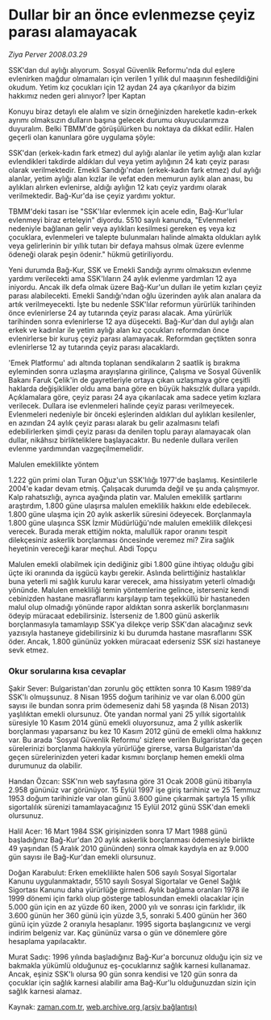 # Dullar bir an önce evlenmezse çeyiz parası alamayacak

*Ziya Perver 2008.03.29*

<tr><td class="metin" colspan="2" style="padding-top: 20px; padding-left: 5px; padding-right: 10px;">SSK'dan dul aylığı alıyorum. Sosyal Güvenlik Reformu'nda dul eşlere evlenirken mağdur olmamaları için verilen 1 yıllık dul maaşının feshedildiğini okudum. Yetim kız çocukları için 12 aydan 24 aya çıkarılıyor da bizim hakkımız neden geri alınıyor? İper Kaptan</td></tr><tr><td class="metin" colspan="2" style="padding-top: 20px; padding-left: 5px; padding-right: 10px;"><p>Konuyu biraz detaylı ele alalım ve sizin örneğinizden hareketle kadın-erkek ayrımı olmaksızın dulların başına gelecek durumu okuyucularımıza duyuralım. Belki TBMM'de görüşülürken bu noktaya da dikkat edilir. Halen geçerli olan kanunlara göre uygulama şöyle:
<p> SSK'dan (erkek-kadın fark etmez) dul aylığı alanlar ile yetim aylığı alan kızlar evlendikleri takdirde aldıkları dul veya yetim aylığının 24 katı çeyiz parası olarak verilmektedir. Emekli Sandığı'ndan (erkek-kadın fark etmez) dul aylığı alanlar, yetim aylığı alan kızlar ile vefat eden memurun aylık alan anası, bu aylıkları alırken evlenirse, aldığı aylığın 12 katı çeyiz yardımı olarak verilmektedir. Bağ-Kur'da ise çeyiz yardımı yoktur.
<p> TBMM'deki tasarı ise "SSK'lılar evlenmek için acele edin, Bağ-Kur'lular evlenmeyi biraz erteleyin" diyordu. 5510 sayılı kanunda, "Evlenmeleri nedeniyle bağlanan gelir veya aylıkları kesilmesi gereken eş veya kız çocuklara, evlenmeleri ve talepte bulunmaları halinde almakta oldukları aylık veya gelirlerinin bir yıllık tutarı bir defaya mahsus olmak üzere evlenme ödeneği olarak peşin ödenir." hükmü getiriliyordu. 
<p> Yeni durumda Bağ-Kur, SSK ve Emekli Sandığı ayrımı olmaksızın evlenme yardımı verilecekti ama SSK'lıların 24 aylık evlenme yardımları 12 aya iniyordu. Ancak ilk defa olmak üzere Bağ-Kur'un dulları ile yetim kızları çeyiz parası alabilecekti. Emekli Sandığı'ndan oğlu üzerinden aylık alan analara da artık verilmeyecekti. İşte bu nedenle SSK'lılar reformun yürürlük tarihinden önce evlenirlerse 24 ay tutarında çeyiz parası alacak. Ama yürürlük tarihinden sonra evlenirlerse 12 aya düşecekti. Bağ-Kur'dan dul aylığı alan erkek ve kadınlar ile yetim aylığı alan kız çocukları reformdan önce evlenirlerse bir kuruş çeyiz parası alamayacak. Reformdan geçtikten sonra evlenirlerse 12 ay tutarında çeyiz parası alacaklardı.
<p> 'Emek Platformu' adı altında toplanan sendikaların 2 saatlik iş bırakma eyleminden sonra uzlaşma arayışlarına girilince, Çalışma ve Sosyal Güvenlik Bakanı Faruk Çelik'in de gayretleriyle ortaya çıkan uzlaşmaya göre çeşitli haklarda değişiklikler oldu ama bana göre en büyük haksızlık dullara yapıldı. Açıklamalara göre, çeyiz parası 24 aya çıkarılacak ama sadece yetim kızlara verilecek. Dullara ise evlenmeleri halinde çeyiz parası verilmeyecek. Evlenmeleri nedeniyle bir önceki eşlerinden aldıkları dul aylıkları kesilenler, en azından 24 aylık çeyiz parası alarak bu gelir azalmasını telafi edebilirlerken şimdi çeyiz parası da denilen toplu parayı alamayacak olan dullar, nikâhsız birlikteliklere başlayacaktır. Bu nedenle dullara verilen evlenme yardımından vazgeçilmemelidir. 
<p>Malulen emeklilikte yöntem
<p>1.222 gün primi olan Turan Oğuz'un SSK'lılığı 1977'de başlamış. Kesintilerle 2004'e kadar devam etmiş. Çalışacak durumda değil ve şu anda çalışmıyor. Kalp rahatsızlığı, ayrıca ayağında platin var. Malulen emeklilik şartlarını araştırdım, 1.800 güne ulaşırsa malulen emeklilik hakkını elde edebilecek. 1.800 güne ulaşma için 20 aylık askerlik süresini ödeyecek. Borçlanmayla 1.800 güne ulaşınca SSK İzmir Müdürlüğü'nde malulen emeklilik dilekçesi verecek. Burada merak ettiğim nokta, malullük rapor oranını tespit dilekçesiniz askerlik borçlanması öncesinde veremez mi? Zira sağlık heyetinin vereceği karar meçhul. Abdi Topçu
<p> Malulen emekli olabilmek için dediğiniz gibi 1.800 güne ihtiyaç olduğu gibi üçte iki oranında da işgücü kaybı gerekir. Aslında belirttiğiniz hastalıklar buna yeterli mi sağlık kurulu karar verecek, ama hissiyatım yeterli olmadığı yönünde. Malulen emekliliği temin yöntemlerine gelince, isterseniz kendi cebinizden hastane masraflarını karşılayıp tam teşekküllü bir hastaneden malul olup olmadığı yönünde rapor aldıktan sonra askerlik borçlanmasını ödeyip müracaat edebilirsiniz. İsterseniz de 1.800 günü askerlik borçlanmasıyla tamamlayıp SSK'ya dilekçe verip SSK'dan alacağınız sevk yazısıyla hastaneye gidebilirsiniz ki bu durumda hastane masraflarını SSK öder. Ancak, 1.800 gününüz yokken müracaat ederseniz SSK sizi hastaneye sevk etmez.
<p><h3>Okur sorularına kısa cevaplar</h3>
<p>Şakir Sever: Bulgaristan'dan zorunlu göç ettikten sonra 10 Kasım 1989'da SSK'lı olmuşsunuz. 8 Nisan 1955 doğum tarihiniz ve var olan 6.000 gün sayısı ile bundan sonra prim ödemeseniz dahi 58 yaşında (8 Nisan 2013) yaşlılıktan emekli olursunuz. Öte yandan normal yani 25 yıllık sigortalılık süresiyle 10 Kasım 2014 günü emekli oluyorsunuz, ama 2 yıllık askerlik borçlanması yaparsanız bu kez 10 Kasım 2012 günü de emekli olma hakkınız var. Bu arada 'Sosyal Güvenlik Reformu' sizlere verilen Bulgaristan'da geçen sürelerinizi borçlanma hakkıyla yürürlüğe girerse, varsa Bulgaristan'da geçen sürelerinizden yeteri kadar kısmını borçlanıp hemen emekli olma durumunuz da olabilir.
<p>Handan Özcan: SSK'nın web sayfasına göre 31 Ocak 2008 günü itibarıyla 2.958 gününüz var görünüyor. 15 Eylül 1997 işe giriş tarihiniz ve 25 Temmuz 1953 doğum tarihinizle var olan günü 3.600 güne çıkarmak şartıyla 15 yıllık sigortalılık sürenizi tamamlayacağınız 15 Eylül 2012 günü SSK'dan emekli olursunuz.
<p>Halil Acer: 16 Mart 1984 SSK girişinizden sonra 17 Mart 1988 günü başladığınız Bağ-Kur'dan 20 aylık askerlik borçlanması ödemesiyle birlikte 49 yaşından (5 Aralık 2010 gününden) sonra olmak kaydıyla en az 9.000 gün sayısı ile Bağ-Kur'dan emekli olursunuz. 
<p>Doğan Karabulut: Erken emeklilikte halen 506 sayılı Sosyal Sigortalar Kanunu uygulanmaktadır, 5510 sayılı Sosyal Sigortalar ve Genel Sağlık Sigortası Kanunu daha yürürlüğe girmedi. Aylık bağlama oranları 1978 ile 1999 dönemi için farklı olup gösterge tablosundan emekli olacaklar için 5.000 gün için en az yüzde 60 iken, 2000 yılı ve sonrası için farklıdır, ilk 3.600 günün her 360 günü için yüzde 3,5, sonraki 5.400 günün her 360 günü için yüzde 2 oranıyla hesaplanır. 1995 sigorta başlangıcınız ve vergi indirim belgeniz var. Kaç gününüz varsa o gün ve dönemlere göre hesaplama yapılacaktır.
<p>Murat Sadıç: 1996 yılında başladığınız Bağ-Kur'a borcunuz olduğu için siz ve bakmakla yükümlü olduğunuz eş-çocuklarınız sağlık karnesi kullanamaz. Ancak, eşiniz SSK'lı olursa 90 gün sonra kendisi ve 120 gün sonra da çocuklar için sağlık karnesi alabilir ama Bağ-Kur'lu olduğunuzdan sizin için sağlık karnesi alamaz.<br/></p></p></p></p></p></p></p></p></p></p></p></p></p></p></td></tr>

Kaynak: [zaman.com.tr](http://zaman.com.tr/yazar.do?yazino=670629), [web.archive.org (arşiv bağlantısı)](http://web.archive.org/web/20080610010229/http://www.zaman.com.tr:80/yazar.do?yazino=670629)
